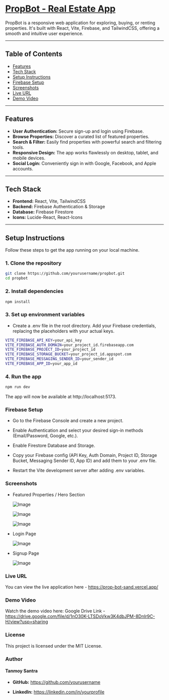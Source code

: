 # [PropBot - Real Estate App](https://prop-bot-sand.vercel.app/)

PropBot is a responsive web application for exploring, buying, or renting properties. It's built with React, Vite, Firebase, and TailwindCSS, offering a smooth and intuitive user experience.

---

## Table of Contents

- [Features](#features)  
- [Tech Stack](#tech-stack)  
- [Setup Instructions](#setup-instructions)  
- [Firebase Setup](#firebase-setup)  
- [Screenshots](#screenshots)  
- [Live URL](#live-url)  
- [Demo Video](#demo-video)  

---

## Features

- **User Authentication:** Secure sign-up and login using Firebase.  
- **Browse Properties:** Discover a curated list of featured properties.  
- **Search & Filter:** Easily find properties with powerful search and filtering tools.  
- **Responsive Design:** The app works flawlessly on desktop, tablet, and mobile devices.  
- **Social Login:** Conveniently sign in with Google, Facebook, and Apple accounts.  

---

## Tech Stack

- **Frontend:** React, Vite, TailwindCSS  
- **Backend:** Firebase Authentication & Storage  
- **Database:** Firebase Firestore  
- **Icons:** Lucide-React, React-Icons  

---

## Setup Instructions

Follow these steps to get the app running on your local machine.

### 1. Clone the repository

```bash
git clone https://github.com/yourusername/propbot.git
cd propbot
```
### 2. Install dependencies
```bash
npm install
```
### 3. Set up environment variables
- Create a .env file in the root directory. Add your Firebase credentials, replacing the placeholders with your actual keys.
``` bash
VITE_FIREBASE_API_KEY=your_api_key
VITE_FIREBASE_AUTH_DOMAIN=your_project_id.firebaseapp.com
VITE_FIREBASE_PROJECT_ID=your_project_id
VITE_FIREBASE_STORAGE_BUCKET=your_project_id.appspot.com
VITE_FIREBASE_MESSAGING_SENDER_ID=your_sender_id
VITE_FIREBASE_APP_ID=your_app_id
```
### 4. Run the app
``` bash
npm run dev
```
The app will now be available at http://localhost:5173.

### Firebase Setup
- Go to the Firebase Console and create a new project.

- Enable Authentication and select your desired sign-in methods (Email/Password, Google, etc.).

- Enable Firestore Database and Storage.

- Copy your Firebase config (API Key, Auth Domain, Project ID, Storage Bucket, Messaging Sender ID, App ID) and add them to your .env file.

- Restart the Vite development server after adding .env variables.

### Screenshots
- Featured Properties / Hero Section
  
  ![Image](https://github.com/user-attachments/assets/0896199a-039b-47c8-97b0-f02097476266)

  ![Image](https://github.com/user-attachments/assets/cee74a7b-d5c9-48a6-be8a-cfd0e848198a)

  ![Image](https://github.com/user-attachments/assets/ed5bda2b-528a-4937-a370-930199b918b0)

- Login Page
  
  ![Image](https://github.com/user-attachments/assets/763da3fc-c786-469d-ab1d-3c4a0f5743ad)

- Signup Page
  
  ![Image](https://github.com/user-attachments/assets/d0be7138-a16f-4972-91d3-d5e8b9d7cb69)


### Live URL
You can view the live application here - https://prop-bot-sand.vercel.app/

### Demo Video
Watch the demo video here: Google Drive Link - https://drive.google.com/file/d/1nO30K-LTSDoVkw3K4dbJPM-8DnIr9C-H/view?usp=sharing

### License
This project is licensed under the MIT License.

### Author
#### Tanmoy Santra
- **GitHub:** https://github.com/yourusername

- **LinkedIn:** https://linkedin.com/in/yourprofile
